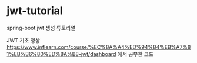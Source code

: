 # jwt-tutorial
spring-boot jwt 생성 튜토리얼

JWT 기초 영상 https://www.inflearn.com/course/%EC%8A%A4%ED%94%84%EB%A7%81%EB%B6%80%ED%8A%B8-jwt/dashboard 에서 공부한 코드
